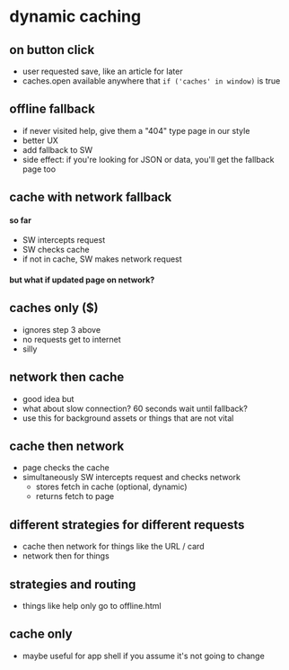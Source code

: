 # dynamic caching

## on button click

* user requested save, like an article for later
* caches.open available anywhere that `if ('caches' in window)` is true

## offline fallback

* if never visited help, give them a "404" type page in our style
* better UX
* add fallback to SW
* side effect: if you're looking for JSON or data, you'll get the fallback page too 

## cache with network fallback

#### so far
* SW intercepts request
* SW checks cache 
* if not in cache, SW makes network request

#### but what if updated page on network? 

## caches only ($)

* ignores step 3 above 
* no requests get to internet 
* silly 

## network then cache

* good idea but
* what about slow connection? 60 seconds wait until fallback?
* use this for background assets or things that are not vital

## cache then network

* page checks the cache
* simultaneously SW intercepts request and checks network 
	* stores fetch in cache (optional, dynamic)
	* returns fetch to page 

## different strategies for different requests

* cache then network for things like the URL / card 
* network then for things

## strategies and routing 

* things like help only go to offline.html

## cache only

* maybe useful for app shell if you assume it's not going to change 
